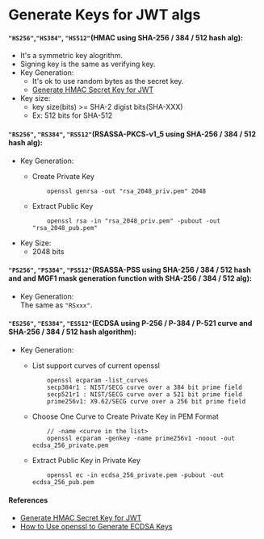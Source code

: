 # Generate Keys for JWT algs


#### `"HS256"`,`"HS384"`, `"HS512"`(HMAC using SHA-256 / 384 / 512 hash alg):
* It's a symmetric key alogrithm.
* Signing key is the same as verifying key.
* Key Generation:
  * It's ok to use random bytes as the secret key.
  * [Generate HMAC Secret Key for JWT](https://github.com/northbright/Notes/blob/master/jwt/generate_hmac_secret_key_for_jwt.md)
* Key size:
  * key size(bits) >= SHA-2 digist bits(SHA-XXX)
  * Ex: 512 bits for SHA-512

#### `"RS256"`, `"RS384"`, `"RS512"`(RSASSA-PKCS-v1_5 using SHA-256 / 384 / 512 hash alg):
* Key Generation:
  * Create Private Key

            openssl genrsa -out "rsa_2048_priv.pem" 2048

  * Extract Public Key

            openssl rsa -in "rsa_2048_priv.pem" -pubout -out "rsa_2048_pub.pem"
* Key Size:
  * 2048 bits

#### `"PS256"`, `"PS384"`, `"PS512"`(RSASSA-PSS using SHA-256 / 384 / 512 hash and and MGF1 mask generation function with SHA-256 / 384 / 512 alg):
* Key Generation:  
  The same as `"RSxxx"`.

#### `"ES256"`, `"ES384"`, `"ES512"`(ECDSA using P-256 / P-384 / P-521 curve and SHA-256 / 384 / 512 hash algorithm):
* Key Generation:
  * List support curves of current openssl
  
            openssl ecparam -list_curves
            secp384r1 : NIST/SECG curve over a 384 bit prime field
            secp521r1 : NIST/SECG curve over a 521 bit prime field
            prime256v1: X9.62/SECG curve over a 256 bit prime field

  * Choose One Curve to Create Private Key in PEM Format

            // -name <curve in the list>
            openssl ecparam -genkey -name prime256v1 -noout -out ecdsa_256_private.pem

  * Extract Public Key in Private Key

            openssl ec -in ecdsa_256_private.pem -pubout -out ecdsa_256_pub.pem

#### References
* [Generate HMAC Secret Key for JWT](https://github.com/northbright/Notes/blob/master/jwt/generate_hmac_secret_key_for_jwt.md)
* [How to Use openssl to Generate ECDSA Keys](https://github.com/northbright/Notes/blob/master/crypto/how_to_use_openssl_to_generate_ecdsa_keys.md)